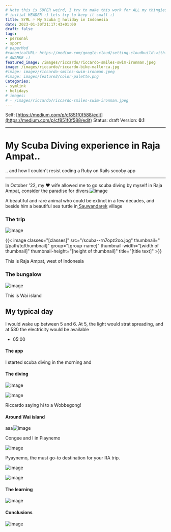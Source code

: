 ```yaml
---
# Note this is SUPER weird, I try to make this work for ALL my thingies so there might be some behavioural clatches in the
# initial HEADER :) Lets try to keep it small :)
title: SYML 💦 My Scuba 🤿 holiday in Indonesia
date: 2023-01-30T21:17:43+01:00
draft: false
tags:
- personal
- sport
# paperMod
#canonicalURL: https://medium.com/google-cloud/setting-cloudbuild-with-pulumi-in-python-330e8b54b2cf
# ANANKE :)
featured_image: /images/riccardo/riccardo-smiles-swim-ironman.jpeg
image: /images/riccardo/riccardo-bike-mallorca.jpg
#image: imagez/riccardo-smiles-swim-ironman.jpeg
#image: images/feature2/color-palette.png
Categories:
- symlink
- holidays
# images:
# - /images/riccardo/riccardo-smiles-swim-ironman.jpeg
---
```

Self: [https://medium.com/p/cf851f0f588/edit](https://medium.com/p/cf851f0f588/edit)
Status: draft
Version: **0.1**

---

# My Scuba Diving experience in Raja Ampat..

.. and how I couldn't resist coding a Ruby on Rails scooby app

---

In October '22, my ❤️ wife allowed me to go scuba diving by myself in Raja Ampat, consider the paradise for divers.![image]([article]scuba--jo09uvup59g.jpg)

A beautiful and rare animal who could be extinct in a few decades, and beside him a beautiful sea turtle in[ Sauwandarek](https://www.google.com/maps/place/Sauwandarek+Village/@-0.5858766,130.6122214,13.42z/data=!4m13!1m7!3m6!1s0x2d5c3eaaccb47097:0x7851bd844c4cdf44!2sIsole+Raja+Ampat!3b1!8m2!3d-1.0320468!4d130.5052176!3m4!1s0x0:0xf11684dad6130be3!8m2!3d-0.5903592!4d130.6023098) village

### The trip

![image](/scuba--rn7opz2oo.jpg)

{{< image classes="[classes]" src="/scuba--rn7opz2oo.jpg" thumbnail="[/path/to/thumbnail]" group="[group-name]" thumbnail-width="[width of thumbnail]" thumbnail-height="[height of thumbnail]" title="[title text]" >}}


This is Raja Ampat, west of Indonesia

### The bungalow

![image]([article]scuba--tnomzk5zfnr.jpg)

This is Wai island

## My typical day

I would wake up between 5 and 6. At 5, the light would strat spreading, and at 530 the electricity would be available

-  05:00

#### The app

I started scuba diving in the morning and

#### The diving

![image]([article]scuba--4rx3qr0wnkk.jpg)

![image]([article]scuba--4kl75dqag8l.jpg)

Riccardo saying hi to a Wobbegong!

#### Around Wai island

aaa![image]([article]scuba--7qqeh3owtge.jpg)

Congee and I in Piaynemo

![image]([article]scuba--92kef42brna.jpg)

Pyaynemo, the must go-to destination for your RA trip.

![image]([article]scuba--4s5obbog0je.jpg)

![image]([article]scuba--ks67tanqqui.jpg)

#### The learning

![image]([article]scuba--jo2nuuxek58.jpg)

#### Conclusions

![image]([article]scuba--n82h94fc7s.jpg)
